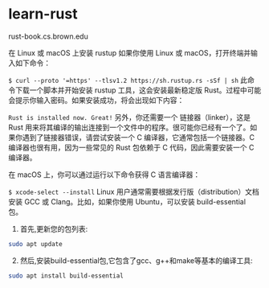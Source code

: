 # learn-rust
rust-book.cs.brown.edu

在 Linux 或 macOS 上安装 rustup
如果你使用 Linux 或 macOS，打开终端并输入如下命令：

`$ curl --proto '=https' --tlsv1.2 https://sh.rustup.rs -sSf | sh`
此命令下载一个脚本并开始安装 rustup 工具，这会安装最新稳定版 Rust。过程中可能会提示你输入密码。如果安装成功，将会出现如下内容：

`Rust is installed now. Great!`
另外，你还需要一个 链接器（linker），这是 Rust 用来将其编译的输出连接到一个文件中的程序。很可能你已经有一个了。如果你遇到了链接器错误，请尝试安装一个 C 编译器，它通常包括一个链接器。C 编译器也很有用，因为一些常见的 Rust 包依赖于 C 代码，因此需要安装一个 C 编译器。

在 macOS 上，你可以通过运行以下命令获得 C 语言编译器：

`$ xcode-select --install`
Linux 用户通常需要根据发行版（distribution）文档安装 GCC 或 Clang。比如，如果你使用 Ubuntu，可以安装 build-essential 包。

1. 首先,更新您的包列表:

```bash
sudo apt update
```

2. 然后,安装build-essential包,它包含了gcc、g++和make等基本的编译工具:

```bash
sudo apt install build-essential
```